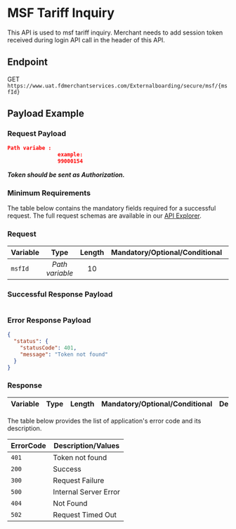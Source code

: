 # MSF Tariff Inquiry

This API is used to msf tariff inquiry. Merchant needs to add session token received during login API call in the header of this API.


## Endpoint

GET `https://www.uat.fdmerchantservices.com/Externalboarding/secure/msf/{msfId}`

## Payload Example

### Request Payload

```json
Path variabe : 
                example:
                99000154

```
  
***Token should be sent as Authorization.***

### Minimum Requirements

The table below contains the mandatory fields required for a successful request. The full request schemas are available in our [API Explorer](../api/?type=get&path=/Externalboarding/secure/msf/{msfId}`).

### Request
| Variable | Type | Length |  Mandatory/Optional/Conditional  | Description/Values |
| -------- | :-------: | :--: | :------------: | ------------------ |
| `msfId` | *Path variable* | 10 |  | Application Type |


### Successful Response Payload

```json


```

### Error Response Payload

```json
{
  "status": {
    "statusCode": 401,
    "message": "Token not found"
  }
}
```

### Response
| Variable | Type | Length |  Mandatory/Optional/Conditional  | Description/Values |
| -------- | :-------: | :--: | :------------: | ------------------ |





The table below provides the list of application's error code and its description.

| ErrorCode |  Description/Values |
| --------  | ------------------ |
|`401` |Token not found|  
|`200` |Success|
|`300` |Request Failure|
|`500` |Internal Server Error|
|`404` |Not Found|
|`502` |Request Timed Out|
